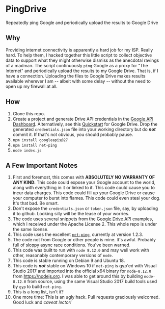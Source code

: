 # PingDrive
Repeatedly ping Google and periodically upload the results to Google Drive

## Why
Providing internet connectivity is apparently a hard job for my ISP. Really hard. To help them, I hacked together this little script to collect objective data to support what they might otherwise dismiss as the anecdotal ravings of a madman. The script continuously `ping` Google as a proxy for "The Internet" and periodically upload the results to my Google Drive. That is, if I have a connection. Uploading the files to Google Drive makes results available wherever I am -- albeit with some delay -- without the need to open up my firewall at all.

## How
1. Clone this repo.
0. Create a project and generate Drive API credentials in the [Google API Dashboard](https://console.developers.google.com). Alternatively, see this [Quickstart](https://developers.google.com/drive/api/v3/quickstart/nodejs) for Google Drive. Drop the generated `credentials.json` file into your working directory but do _**not**_ commit it. If that's not obvious, you should probably pause.
0. `npm install googleapis@27`
0. `npm install net-ping`
0. `node index.js`

## A Few Important Notes
1. First and foremost, this comes with __ABSOLUTELY NO WARRANTY OF ANY KIND__. This code could expose your Google account to the world, along with everything in it or linked to it. This code could cause you to incur data charges. This code could fill up your Google Drive or cause your computer to burst into flames. This code could even steal your dog. It's that bad. Be smart.
0. Don't expose the `credentials.json` or `token.json` file, say, by uploading it to github. Looking silly will be the lease of your worries.
0. The code uses several snippets from the [Google Drive API](https://developers.google.com/drive/api/v3/about-sdk) examples, which I received under the Apache License 2. This whole repo is under the same license.
0. This code uses the excellent [`net-ping`](https://github.com/nospaceships/node-net-ping#readme), currently at version 1.2.3.
0. The code not from Google or other people is mine. It's awful. Probably full of sloppy async race conditions. You've been warned.
0. This code was built to run with `node 8.12.0` and may well work with other, reasonably contemporary versions of `node`.
0. This code is stable running on Debian 9 and Ubuntu 18.
0. This code is _**not**_ stable on Windows 10 if `net-ping` is gyp'ed with Visual Studio 2017 and imported into the official x64 binary for `node-8.12.0` from https://nodejs.org. I was able to get around this by building `node-8.12.0` from source, using the same Visual Studio 2017 build tools used by `gyp` to build `net-ping`.
0. This is a long list, isn't it?
0. One more time: This is an ugly hack. Pull requests graciously welcomed. Good luck and _caveat lector!_
